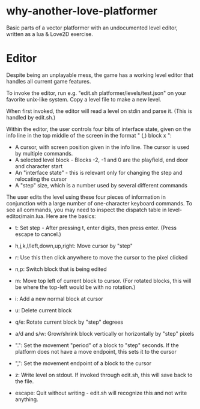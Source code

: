 why-another-love-platformer
===========================

Basic parts of a vector platformer with an undocumented level editor, written as a lua & Love2D exercise.

Editor
======

Despite being an unplayable mess, the game has a working level editor that handles all current game features.

To invoke the editor, run e.g. "edit.sh platformer/levels/test.json" on your favorite unix-like system. Copy a level file to make a new level.

When first invoked, the editor will read a level on stdin and parse it. (This is handled by edit.sh.)

Within the editor, the user controls four bits of interface state, given on the info line in the top middle of the screen in the format "<state> (<x>,<y>) block <block> x <step>":
- A cursor, with screen position given in the info line. The cursor is used by multiple commands.
- A selected level block - Blocks -2, -1 and 0 are the playfield, end door and character start
- An "interface state" - this is relevant only for changing the step and relocating the cursor
- A "step" size, which is a number used by several different commands

The user edits the level using these four pieces of information in conjunction with a large number of one-character keyboard commands. To see all commands, you may need to inspect the dispatch table in level-editor/main.lua. Here are the basics:

- t: Set step - After pressing t, enter digits, then press enter. (Press escape to cancel.)
- h,j,k,l/left,down,up,right: Move cursor by "step"
- r: Use this then click anywhere to move the cursor to the pixel clicked
- n,p: Switch block that is being edited

- m: Move top left of current block to cursor. (For rotated blocks, this will be where the top-left would be with no rotation.)
- i: Add a new normal block at cursor
- u: Delete current block
- q/e: Rotate current block by "step" degrees
- a/d and s/w: Grow/shrink block vertically or horizontally by "step" pixels
- ".": Set the movement "period" of a block to "step" seconds. If the platform does not have a move endpoint, this sets it to the cursor
- ",": Set the movement endpoint of a block to the cursor

- z: Write level on stdout. If invoked through edit.sh, this will save back to the file.
- escape: Quit without writing - edit.sh will recognize this and not write anything.


